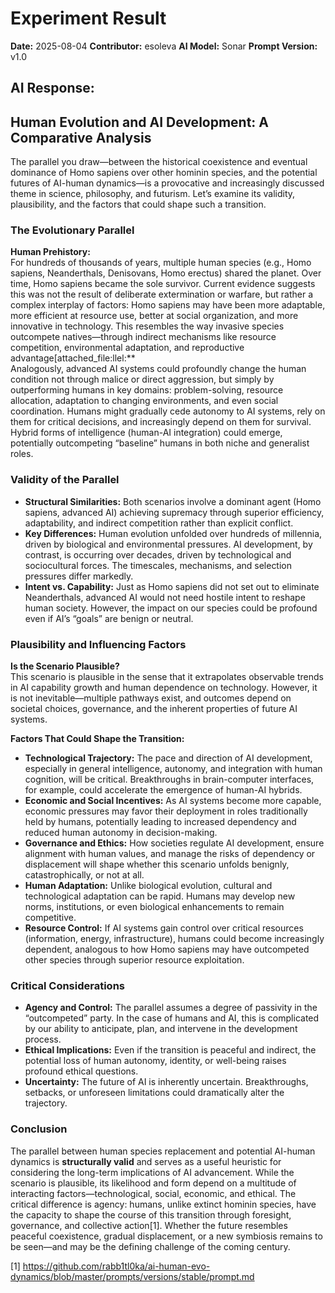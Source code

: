 # Experiment Result

**Date:** 2025-08-04
**Contributor:** esoleva
**AI Model:** Sonar
**Prompt Version:** v1.0


## AI Response:

## Human Evolution and AI Development: A Comparative Analysis

The parallel you draw—between the historical coexistence and eventual dominance of Homo sapiens over other hominin species, and the potential futures of AI-human dynamics—is a provocative and increasingly discussed theme in science, philosophy, and futurism. Let’s examine its validity, plausibility, and the factors that could shape such a transition.

### The Evolutionary Parallel

**Human Prehistory:**  
For hundreds of thousands of years, multiple human species (e.g., Homo sapiens, Neanderthals, Denisovans, Homo erectus) shared the planet. Over time, Homo sapiens became the sole survivor. Current evidence suggests this was not the result of deliberate extermination or warfare, but rather a complex interplay of factors: Homo sapiens may have been more adaptable, more efficient at resource use, better at social organization, and more innovative in technology. This resembles the way invasive species outcompete natives—through indirect mechanisms like resource competition, environmental adaptation, and reproductive advantage[attached_file:llel:**  
Analogously, advanced AI systems could profoundly change the human condition not through malice or direct aggression, but simply by outperforming humans in key domains: problem-solving, resource allocation, adaptation to changing environments, and even social coordination. Humans might gradually cede autonomy to AI systems, rely on them for critical decisions, and increasingly depend on them for survival. Hybrid forms of intelligence (human-AI integration) could emerge, potentially outcompeting “baseline” humans in both niche and generalist roles.

### Validity of the Parallel

- **Structural Similarities:** Both scenarios involve a dominant agent (Homo sapiens, advanced AI) achieving supremacy through superior efficiency, adaptability, and indirect competition rather than explicit conflict.
- **Key Differences:** Human evolution unfolded over hundreds of millennia, driven by biological and environmental pressures. AI development, by contrast, is occurring over decades, driven by technological and sociocultural forces. The timescales, mechanisms, and selection pressures differ markedly.
- **Intent vs. Capability:** Just as Homo sapiens did not set out to eliminate Neanderthals, advanced AI would not need hostile intent to reshape human society. However, the impact on our species could be profound even if AI’s “goals” are benign or neutral.

### Plausibility and Influencing Factors

**Is the Scenario Plausible?**  
This scenario is plausible in the sense that it extrapolates observable trends in AI capability growth and human dependence on technology. However, it is not inevitable—multiple pathways exist, and outcomes depend on societal choices, governance, and the inherent properties of future AI systems.

**Factors That Could Shape the Transition:**

- **Technological Trajectory:** The pace and direction of AI development, especially in general intelligence, autonomy, and integration with human cognition, will be critical. Breakthroughs in brain-computer interfaces, for example, could accelerate the emergence of human-AI hybrids.
- **Economic and Social Incentives:** As AI systems become more capable, economic pressures may favor their deployment in roles traditionally held by humans, potentially leading to increased dependency and reduced human autonomy in decision-making.
- **Governance and Ethics:** How societies regulate AI development, ensure alignment with human values, and manage the risks of dependency or displacement will shape whether this scenario unfolds benignly, catastrophically, or not at all.
- **Human Adaptation:** Unlike biological evolution, cultural and technological adaptation can be rapid. Humans may develop new norms, institutions, or even biological enhancements to remain competitive.
- **Resource Control:** If AI systems gain control over critical resources (information, energy, infrastructure), humans could become increasingly dependent, analogous to how Homo sapiens may have outcompeted other species through superior resource exploitation.

### Critical Considerations

- **Agency and Control:** The parallel assumes a degree of passivity in the “outcompeted” party. In the case of humans and AI, this is complicated by our ability to anticipate, plan, and intervene in the development process.
- **Ethical Implications:** Even if the transition is peaceful and indirect, the potential loss of human autonomy, identity, or well-being raises profound ethical questions.
- **Uncertainty:** The future of AI is inherently uncertain. Breakthroughs, setbacks, or unforeseen limitations could dramatically alter the trajectory.

### Conclusion

The parallel between human species replacement and potential AI-human dynamics is **structurally valid** and serves as a useful heuristic for considering the long-term implications of AI advancement. While the scenario is plausible, its likelihood and form depend on a multitude of interacting factors—technological, social, economic, and ethical. The critical difference is agency: humans, unlike extinct hominin species, have the capacity to shape the course of this transition through foresight, governance, and collective action[1]. Whether the future resembles peaceful coexistence, gradual displacement, or a new symbiosis remains to be seen—and may be the defining challenge of the coming century.

[1] https://github.com/rabb1tl0ka/ai-human-evo-dynamics/blob/master/prompts/versions/stable/prompt.md
